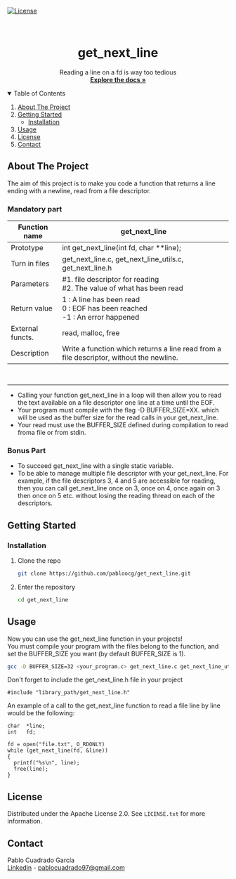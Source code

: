 [![License][license-logo]][license-url]

<br />
<p align="center">
  <h1 align="center">get_next_line</h1>
  <p align="center">
    Reading a line on a fd is way too tedious
    <br />
    <a href="https://github.com/pabloocg/get_next_line/tree/master/"><strong>Explore the docs »</strong></a>
  </p>
</p>

<!-- TABLE OF CONTENTS -->
<details open="open">
  <summary>Table of Contents</summary>
  <ol>
    <li>
      <a href="#about-the-project">About The Project</a>
    </li>
    <li>
      <a href="#getting-started">Getting Started</a>
      <ul>
        <li><a href="#installation">Installation</a></li>
      </ul>
    </li>
    <li><a href="#usage">Usage</a></li>
    <li><a href="#license">License</a></li>
    <li><a href="#contact">Contact</a></li>
  </ol>
</details>

## About The Project

The aim of this project is to make you code a function that returns a line ending with a newline, read from a file descriptor.

### Mandatory part

| Function name    	| get_next_line                                                                           	|
|------------------	|-----------------------------------------------------------------------------------------	|
| Prototype        	| int get_next_line(int fd, char **line);                                                 	|
| Turn in files    	| get_next_line.c, get_next_line_utils.c, get_next_line.h                                 	|
| Parameters       	| #1.  file descriptor for reading</br>#2.  The value of what has been read                   	|
| Return value     	| 1 :  A line has been read</br>0 :  EOF has been reached</br>-1 :  An error happened             	|
| External functs. 	| read, malloc, free                                                                      	|
| Description      	| Write a function which returns a line read from a file descriptor, without the newline. 	|

</br>
<hr>

- Calling your function get_next_line in a loop will then allow you to read the text available on a file descriptor one line at a time until the EOF.
- Your program must compile with the flag -D BUFFER_SIZE=XX. which will be used as the buffer size for the read calls in your get_next_line.
- Your read must use the BUFFER_SIZE defined during compilation to read froma file or from stdin.


### Bonus Part

- To succeed get_next_line with a single static variable.
- To be able to manage multiple file descriptor with your get_next_line. For example, if the file descriptors 3, 4 and 5 are accessible for reading, then you can call get_next_line once on 3, once on 4, once again on 3 then once on 5 etc. without losing the reading thread on each of the descriptors.

## Getting Started

### Installation

1. Clone the repo
    ```sh
    git clone https://github.com/pabloocg/get_next_line.git
    ```
2. Enter the repository
    ```sh
    cd get_next_line
    ```

## Usage

Now you can use the get_next_line function in your projects!</br>
You must compile your program with the files belong to the function, and set the BUFFER_SIZE you want (by default BUFFER_SIZE is 1).
```sh
gcc -D BUFFER_SIZE=32 <your_program.c> get_next_line.c get_next_line_utils.c
```
Don't forget to include the get_next_line.h file in your project
```
#include "library_path/get_next_line.h"
```
An example of a call to the get_next_line function to read a file line by line would be the following:
```
char  *line;
int   fd;

fd = open("file.txt", O_RDONLY)
while (get_next_line(fd, &line))
{
  printf("%s\n", line);
  free(line);
}
```
## License

Distributed under the Apache License 2.0. See `LICENSE.txt` for more information.

## Contact

Pablo Cuadrado García </br>
[Linkedin][linkedin-url] - pablocuadrado97@gmail.com

[license-logo]: https://img.shields.io/hexpm/l/plug?style=for-the-badge
[license-url]: https://github.com/pabloocg/get_next_line/LICENSE.txt
[linkedin-url]: https://linkedin.com/in/pablo-cuadrado97

